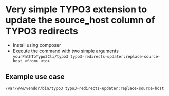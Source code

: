 # Very simple TYPO3 extension to update the source_host column of TYPO3 redirects

- Install using composer
- Execute the command with two simple
  arguments `yourPathToTypo3Cli/typo3 typo3-redirects-updater:replace-source-host <from> <to>`

## Example use case

```bash
/var/www/vendor/bin/typo3 typo3-redirects-updater:replace-source-host 'customer.preview.example.org' 'www.customer.at'
```
